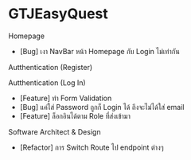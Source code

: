 # GTJEasyQuest
Homepage
- [Bug] เงา NavBar หน้า Homepage กับ Login ไม่เท่ากัน
  
Autthentication (Register)

Autthentication (Log In)
- [Feature] ทำ Form Validation
- [Bug] แค่ใส่ Password ถูกก็ Login ได้ ถึงจะไม่ได้ใส่ email 
- [Feature] ล็อกอินได้ตาม Role ที่ส่งเข้ามา

Software Architect & Design
- [Refactor] การ Switch Route ไป endpoint ต่างๆ 